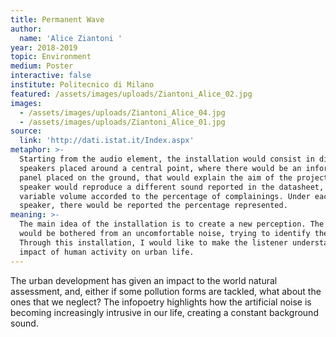```yaml
---
title: Permanent Wave
author:
  name: 'Alice Ziantoni '
year: 2018-2019
topic: Environment
medium: Poster
interactive: false
institute: Politecnico di Milano
featured: /assets/images/uploads/Ziantoni_Alice_02.jpg
images:
  - /assets/images/uploads/Ziantoni_Alice_04.jpg
  - /assets/images/uploads/Ziantoni_Alice_01.jpg
source:
  link: 'http://dati.istat.it/Index.aspx'
metaphor: >-
  Starting from the audio element, the installation would consist in different
  speakers placed around a central point, where there would be an information
  panel placed on the ground, that would explain the aim of the project. Each
  speaker would reproduce a different sound reported in the datasheet, with a
  variable volume accorded to the percentage of complainings. Under each
  speaker, there would be reported the percentage represented.
meaning: >-
  The main idea of the installation is to create a new perception. The listener
  would be bothered from an uncomfortable noise, trying to identify the source.
  Through this installation, I would like to make the listener understand the
  impact of human activity on urban life.
---
```

The urban development has given an impact to the world natural assessment, and, either if some pollution forms are tackled, what about the ones that we neglect? The infopoetry highlights how the artificial noise is becoming increasingly intrusive in our life, creating a constant background sound.
